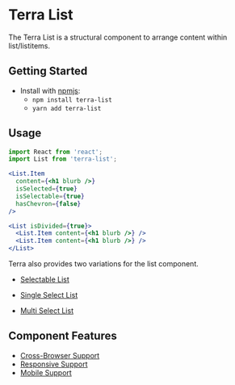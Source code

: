 # Terra List

The Terra List is a structural component to arrange content within list/listitems.

## Getting Started

- Install with [npmjs](https://www.npmjs.com):
  - `npm install terra-list`
  - `yarn add terra-list`

## Usage

```jsx
import React from 'react';
import List from 'terra-list';

<List.Item
  content={<h1 blurb />}
  isSelected={true}
  isSelectable={true}
  hasChevron={false}
/>

<List isDivided={true}>
  <List.Item content={<h1 blurb />} />
  <List.Item content={<h1 blurb />} />
</List>
```

Terra also provides two variations for the list component.
* [Selectable List](https://github.com/cerner/terra-core/tree/master/packages/terra-list/docs/Selectable.md)

* [Single Select List](https://github.com/cerner/terra-core/tree/master/packages/terra-list/docs/SingleSelect.md)

* [Multi Select List](https://github.com/cerner/terra-core/tree/master/packages/terra-list/docs/MultiSelect.md)


## Component Features
* [Cross-Browser Support](https://github.com/cerner/terra-ui/blob/master/src/terra-dev-site/contributing/ComponentStandards.e.contributing.md#cross-browser-support)
* [Responsive Support](https://github.com/cerner/terra-ui/blob/master/src/terra-dev-site/contributing/ComponentStandards.e.contributing.md#responsive-support)
* [Mobile Support](https://github.com/cerner/terra-ui/blob/master/src/terra-dev-site/contributing/ComponentStandards.e.contributing.md#mobile-support)
